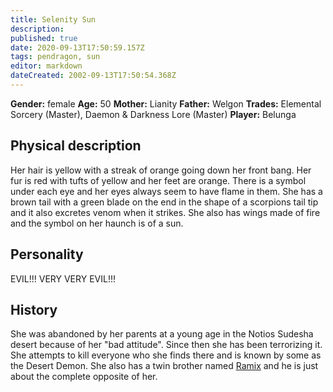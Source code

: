 ```yaml
---
title: Selenity Sun
description: 
published: true
date: 2020-09-13T17:50:59.157Z
tags: pendragon, sun
editor: markdown
dateCreated: 2002-09-13T17:50:54.368Z
---
```


**Gender:** female
**Age:** 50
**Mother:** Lianity
**Father:** Welgon
**Trades:** Elemental Sorcery (Master), Daemon & Darkness Lore (Master)
**Player:** Belunga

## Physical description

Her hair is yellow with a streak of orange going down her front bang. Her fur is red with tufts of yellow and her feet are orange. There is a symbol under each eye and her eyes always seem to have flame in them. She has a brown tail with a green blade on the end in the shape of a scorpions tail tip and it also excretes venom when it strikes. She also has wings made of fire and the symbol on her haunch is of a sun.

## Personality

EVIL!!! VERY VERY EVIL!!!

## History

She was abandoned by her parents at a young age in the Notios Sudesha desert because of her "bad attitude". Since then she has been terrorizing it. She attempts to kill everyone who she finds there and is known by some as the Desert Demon. She also has a twin brother named [Ramix](/characters/ramix-sun) and he is just about the complete opposite of her.